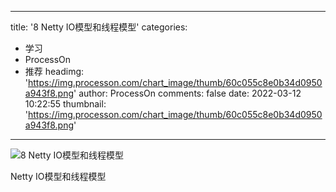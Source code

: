 
---
title: '8 Netty IO模型和线程模型'
categories: 
 - 学习
 - ProcessOn
 - 推荐
headimg: 'https://img.processon.com/chart_image/thumb/60c055c8e0b34d0950a943f8.png'
author: ProcessOn
comments: false
date: 2022-03-12 10:22:55
thumbnail: 'https://img.processon.com/chart_image/thumb/60c055c8e0b34d0950a943f8.png'
---

<div>   
<img class="thumb" alt="8 Netty IO模型和线程模型" src="https://img.processon.com/chart_image/thumb/60c055c8e0b34d0950a943f8.png" referrerpolicy="no-referrer">
<p>Netty IO模型和线程模型</p>  
</div>
            